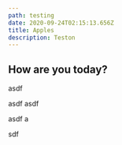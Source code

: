 ```yaml
---
path: testing
date: 2020-09-24T02:15:13.656Z
title: Apples
description: Teston
---
```

## How are you today?



asdf

asdf asdf

 asdf a

sdf